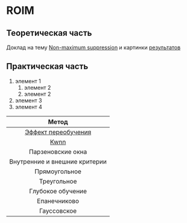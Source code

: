 # ROIM

## Теоретическая часть 
Доклад на тему <a href="https://colab.research.google.com/drive/1twB4h1TxneUaRUszkSubSzjSbRg9u9tY?usp=sharing">Non-maximum suppression</a>  и картинки 
<a href="non_max_suppression.ipynb%20-%20Colaboratory.pdf">результатов</a>

## Практическая часть 

1. элемент 1
   1. элемент 2
   2. элемент 2
2. элемент 3
3. элемент 4



| Метод         | 
|:------------------:| 
|  <a href="src/2w.R">Эффект переобучения</a>     |
|  <a href="src/Kwnn.r">Kwnn</a>  |
| Парзеновские окна|
| Внутренние и внешние критерии  |
|  Прямоугольное      | 
|  Треугольное   | 
|  Глубокое обучение |
|  Епанечниково    |
|  Гауссовское    | 

